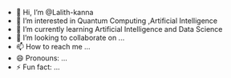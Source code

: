 - 👋 Hi, I’m @Lalith-kanna
- 👀 I’m interested in Quantum Computing ,Artificial Intelligence
- 🌱 I’m currently learning Artificial Intelligence and Data Science
- 💞️ I’m looking to collaborate on ...
- 📫 How to reach me ...
- 😄 Pronouns: ...
- ⚡ Fun fact: ...

<!---
Lalith-kanna/Lalith-kanna is a ✨ special ✨ repository because its `README.md` (this file) appears on your GitHub profile.
You can click the Preview link to take a look at your changes.
--->
